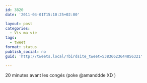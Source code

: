 ```yaml
---
id: 3820
date: '2011-04-01T15:10:25+02:00'

layout: post
categories:
  - Vis ma vie
tags:
  - tweet
format: status
publish_social: no
guid: 'http://tweets.local/?birdsite_tweet=53836623644856321'

---
```


20 minutes avant les congés (poke @amanddde XD )